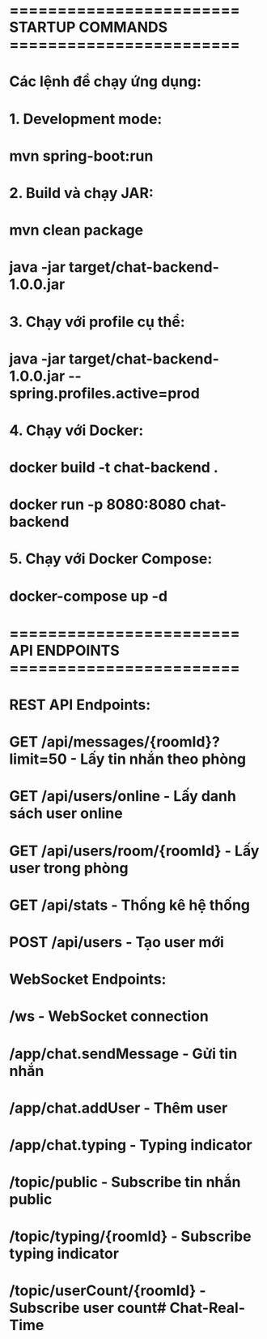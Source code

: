 # ======================== STARTUP COMMANDS ========================
# Các lệnh để chạy ứng dụng:

# 1. Development mode:
# mvn spring-boot:run

# 2. Build và chạy JAR:
# mvn clean package
# java -jar target/chat-backend-1.0.0.jar

# 3. Chạy với profile cụ thể:
# java -jar target/chat-backend-1.0.0.jar --spring.profiles.active=prod

# 4. Chạy với Docker:
# docker build -t chat-backend .
# docker run -p 8080:8080 chat-backend

# 5. Chạy với Docker Compose:
# docker-compose up -d

# ======================== API ENDPOINTS ========================
# REST API Endpoints:

# GET /api/messages/{roomId}?limit=50     - Lấy tin nhắn theo phòng
# GET /api/users/online                   - Lấy danh sách user online
# GET /api/users/room/{roomId}            - Lấy user trong phòng
# GET /api/stats                          - Thống kê hệ thống
# POST /api/users                         - Tạo user mới

# WebSocket Endpoints:
# /ws                                     - WebSocket connection
# /app/chat.sendMessage                   - Gửi tin nhắn
# /app/chat.addUser                       - Thêm user
# /app/chat.typing                        - Typing indicator
# /topic/public                           - Subscribe tin nhắn public
# /topic/typing/{roomId}                  - Subscribe typing indicator
# /topic/userCount/{roomId}               - Subscribe user count#   C h a t - R e a l - T i m e  
 